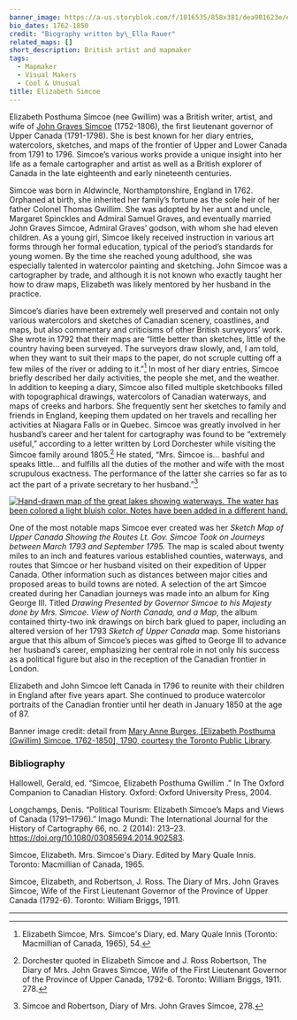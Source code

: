 ```yaml
---
banner_image: https://a-us.storyblok.com/f/1016535/858x381/dea901623e/elizabeth_simcoe.jpg
bio_dates: 1762-1850
credit: "Biography written by\_Ella Rauer"
related_maps: []
short_description: British artist and mapmaker
tags:
  - Mapmaker
  - Visual Makers
  - Cool & Unusual
title: Elizabeth Simcoe
---
```

Elizabeth Posthuma Simcoe (nee Gwillim) was a British writer, artist, and wife of [John Graves Simcoe](/people/john-graves-simcoe) (1752-1806), the first lieutenant governor of Upper Canada (1791-1798). She is best known for her diary entries, watercolors, sketches, and maps of the frontier of Upper and Lower Canada from 1791 to 1796. Simcoe’s various works provide a unique insight into her life as a female cartographer and artist as well as a British explorer of Canada in the late eighteenth and early nineteenth centuries.

Simcoe was born in Aldwincle, Northamptonshire, England in 1762. Orphaned at birth, she inherited her family’s fortune as the sole heir of her father Colonel Thomas Gwillim. She was adopted by her aunt and uncle, Margaret Spinckles and Admiral Samuel Graves, and eventually married John Graves Simcoe, Admiral Graves’ godson, with whom she had eleven children. As a young girl, Simcoe likely received instruction in various art forms through her formal education, typical of the period’s standards for young women. By the time she reached young adulthood, she was especially talented in watercolor painting and sketching. John Simcoe was a cartographer by trade, and although it is not known who exactly taught her how to draw maps, Elizabeth was likely mentored by her husband in the practice.

Simcoe’s diaries have been extremely well preserved and contain not only various watercolors and sketches of Canadian scenery, coastlines, and maps, but also commentary and criticisms of other British surveyors’ work. She wrote in 1792 that their maps are “little better than sketches, little of the country having been surveyed. The surveyors draw slowly, and, I am told, when they want to suit their maps to the paper, do not scruple cutting off a few miles of the river or adding to it.”[^1] In most of her diary entries, Simcoe briefly described her daily activities, the people she met, and the weather. In addition to keeping a diary, Simcoe also filled multiple sketchbooks filled with topographical drawings, watercolors of Canadian waterways, and maps of creeks and harbors. She frequently sent her sketches to family and friends in England, keeping them updated on her travels and recalling her activities at Niagara Falls or in Quebec. Simcoe was greatly involved in her husband’s career and her talent for cartography was found to be “extremely useful,” according to a letter written by Lord Dorchester while visiting the Simcoe family around 1805.[^2] He stated, “Mrs. Simcoe is… bashful and speaks little… and fulfills all the duties of the mother and wife with the most scrupulous exactness. The performance of the latter she carries so far as to act the part of a private secretary to her husband.”[^3]

[![Hand-drawn map of the great lakes showing waterways. The water has been colored a light bluish color. Notes have been added in a different hand.](https://a-us.storyblok.com/f/1016535/800x507/149054febf/elizabeth_simcoe_bio_image.jpg "1790s manuscript map of the great lakes attributed to Elizabeth Simcoe")](https://quod.lib.umich.edu/cgi/i/image/image-idx?id=S-WCL1IC-X-5673%5DWCL005750)

One of the most notable maps Simcoe ever created was her _Sketch Map of Upper Canada Showing the Routes Lt. Gov. Simcoe Took on Journeys between March 1793 and September 1795._ The map is scaled about twenty miles to an inch and features various established counties, waterways, and routes that Simcoe or her husband visited on their expedition of Upper Canada. Other information such as distances between major cities and proposed areas to build towns are noted. A selection of the art Simcoe created during her Canadian journeys was made into an album for King George III. Titled _Drawing Presented by Governor Simcoe to his Majesty done by Mrs. Simcoe_. _View of North Canada, and a Map_, the album contained thirty-two ink drawings on birch bark glued to paper, including an altered version of her 1793 _Sketch of Upper Canada_ map. Some historians argue that this album of Simcoe’s pieces was gifted to George III to advance her husband’s career, emphasizing her central role in not only his success as a political figure but also in the reception of the Canadian frontier in London.

Elizabeth and John Simcoe left Canada in 1796 to reunite with their children in England after five years apart. She continued to produce watercolor portraits of the Canadian frontier until her death in January 1850 at the age of 87.

Banner image credit: detail from [Mary Anne Burges, \[Elizabeth Posthuma (Gwillim) Simcoe, 1762-1850\], 1790, courtesy the Toronto Public Library](https://digitalarchive.tpl.ca/objects/350238).

[^1]: Elizabeth Simcoe, Mrs. Simcoe's Diary, ed. Mary Quale Innis (Toronto: Macmillian of Canada, 1965), 54.

[^2]: Dorchester quoted in Elizabeth Simcoe and J. Ross Robertson, The Diary of Mrs. John Graves Simcoe, Wife of the First Lieutenant Governor of the Province of Upper Canada, 1792-6. Toronto: William Briggs, 1911. 278.

[^3]: Simcoe and Robertson, Diary of Mrs. John Graves Simcoe, 278.

### Bibliography

Hallowell, Gerald, ed. “Simcoe, Elizabeth Posthuma Gwillim .” In The Oxford Companion to Canadian History. Oxford: Oxford University Press, 2004.

Longchamps, Denis. “Political Tourism: Elizabeth Simcoe’s Maps and Views of Canada (1791–1796).” Imago Mundi: The International Journal for the History of Cartography 66, no. 2 (2014): 213–23. https://doi.org/10.1080/03085694.2014.902583.

Simcoe, Elizabeth. Mrs. Simcoe's Diary. Edited by Mary Quale Innis. Toronto: Macmillian of Canada, 1965.

Simcoe, Elizabeth, and Robertson, J. Ross. The Diary of Mrs. John Graves Simcoe, Wife of the First Lieutenant Governor of the Province of Upper Canada (1792-6). Toronto: William Briggs, 1911.

***